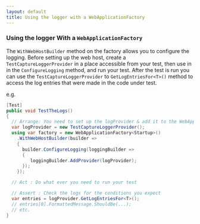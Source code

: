 ```yaml
---
layout: default
title: Using the logger with a WebApplicationFactory
---
```


### Using the logger With a `WebApplicationFactory`

The `WithWebHostBuilder` method on the factory allows you to configure the logging. Before setting up the web host, create a `TestCaptureLoggerProvider` in a place accessible from your test, then use in in the `ConfigureLogging` method, and run your test. After the test is run you can use the `TestCaptureLoggerProvider` to `GetLogEntriesFor<T>()` method to access the log entries that were made in the code under test.

e.g.

```csharp
[Test]
public void TestTheLogs()
{
  // Arrange: You need to set up the logProvider & add it to the WebApplicationFactory
  var logProvider = new TestCaptureLoggerProvider();
  using var factory = new WebApplicationFactory<Startup>()
    .WithWebHostBuilder(builder =>
    {
      builder.ConfigureLogging(loggingBuilder =>
      {
         loggingBuilder.AddProvider(logProvider);
      });
    });

  // Act : Do what ever you need to run your test

  // Assert : Check the logs for the conditions you expect
  var entries = logProvider.GetLogEntriesFor<T>();
  // entries[0].FormattedMessage.ShouldBe(...);
  // etc.
}
```

